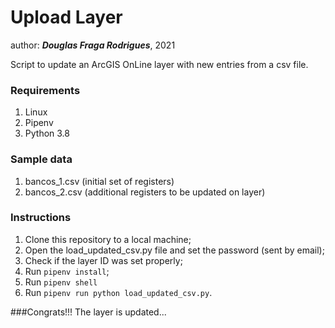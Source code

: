 # Upload Layer
author: ***Douglas Fraga Rodrigues***, 2021

Script to update an ArcGIS OnLine layer with new entries from a csv file.

### Requirements
1. Linux
1. Pipenv
1. Python 3.8

### Sample data
1. bancos_1.csv (initial set of registers)
1. bancos_2.csv (additional registers to be updated on layer)

### Instructions

1. Clone this repository to a local machine;
1. Open the load_updated_csv.py file and set the password (sent by email);
1. Check if the layer ID was set properly;
1. Run ```pipenv install```;
1. Run ```pipenv shell```
1. Run ```pipenv run python load_updated_csv.py```.

###Congrats!!! The layer is updated...
